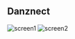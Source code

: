 Danznect
--------


![screen1](actcasual.github.com/danznect/screens/screen1.png)
![screen2](actcasual.github.com/danznect/screens/screen2.png)
